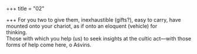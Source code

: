 +++
title = "02"

+++
For you two to give them, inexhaustible (gifts?), easy to carry, have  mounted onto your chariot, as if onto an eloquent (vehicle) for  
thinking.  
Those with which you help (us) to seek insights at the cultic act—with  those forms of help come here, o Aśvins.  